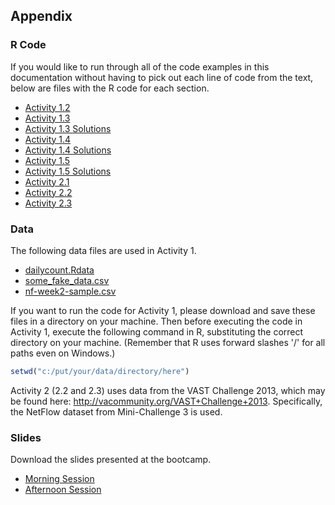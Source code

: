 ## Appendix ##

### R Code ###

If you would like to run through all of the code examples in this documentation without having to pick out each line of code from the text, below are files with the R code for each section.

- [Activity 1.2](scripts/Activity_1.2.R)
- [Activity 1.3](scripts/Activity_1.3.R)
- [Activity 1.3 Solutions](scripts/Activity_1.3_solutions.R)
- [Activity 1.4](scripts/Activity_1.4.R)
- [Activity 1.4 Solutions](scripts/Activity_1.4_solutions.R)
- [Activity 1.5](scripts/Activity_1.5.R)
- [Activity 1.5 Solutions](scripts/Activity_1.5_solutions.R)
- [Activity 2.1](scripts/Activity_2.1.R)
- [Activity 2.2](scripts/Activity_2.2.R)
- [Activity 2.3](scripts/Activity_2.3.R)

### Data ###

The following data files are used in Activity 1.  

- [dailycount.Rdata](analysis/dailycount.Rdata)
- [some_fake_data.csv](analysis/some_fake_data.csv)
- [nf-week2-sample.csv](analysis/nf-week2-sample.csv)

If you want to run the code for Activity 1, please download and save these files in a
directory on your machine. Then before executing the code in Activity 1, 
execute the following command in R, substituting the correct directory on your machine.
(Remember that R uses forward slashes '/' for all paths even on Windows.)

```r
setwd("c:/put/your/data/directory/here")
```


Activity 2 (2.2 and 2.3) uses data from the VAST Challenge 2013, which may be found here:
http://vacommunity.org/VAST+Challenge+2013. Specifically, the NetFlow dataset from
Mini-Challenge 3 is used.

### Slides ###

Download the slides presented at the bootcamp.

- [Morning Session](slides/Tessera_Bootcamp_Morning_Session_Web.pdf)
- [Afternoon Session](slides/Tessera_Bootcamp_Afternoon_Session_Web.pdf)
